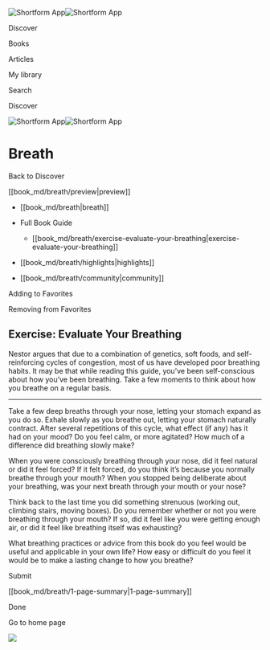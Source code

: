 ![Shortform App](/img/logo.36a2399e.svg)![Shortform App](/img/logo-dark.70c1b072.svg)

Discover

Books

Articles

My library

Search

Discover

![Shortform App](/img/logo.36a2399e.svg)![Shortform App](/img/logo-dark.70c1b072.svg)

# Breath

Back to Discover

[[book_md/breath/preview|preview]]

  * [[book_md/breath|breath]]
  * Full Book Guide

    * [[book_md/breath/exercise-evaluate-your-breathing|exercise-evaluate-your-breathing]]
  * [[book_md/breath/highlights|highlights]]
  * [[book_md/breath/community|community]]



Adding to Favorites 

Removing from Favorites 

## Exercise: Evaluate Your Breathing

Nestor argues that due to a combination of genetics, soft foods, and self-reinforcing cycles of congestion, most of us have developed poor breathing habits. It may be that while reading this guide, you’ve been self-conscious about how you’ve been breathing. Take a few moments to think about how you breathe on a regular basis.

* * *

Take a few deep breaths through your nose, letting your stomach expand as you do so. Exhale slowly as you breathe out, letting your stomach naturally contract. After several repetitions of this cycle, what effect (if any) has it had on your mood? Do you feel calm, or more agitated? How much of a difference did breathing slowly make?

When you were consciously breathing through your nose, did it feel natural or did it feel forced? If it felt forced, do you think it’s because you normally breathe through your mouth? When you stopped being deliberate about your breathing, was your next breath through your mouth or your nose?

Think back to the last time you did something strenuous (working out, climbing stairs, moving boxes). Do you remember whether or not you were breathing through your mouth? If so, did it feel like you were getting enough air, or did it feel like breathing itself was exhausting?

What breathing practices or advice from this book do you feel would be useful and applicable in your own life? How easy or difficult do you feel it would be to make a lasting change to how you breathe?

Submit 

[[book_md/breath/1-page-summary|1-page-summary]]

Done

Go to home page 

![](https://bat.bing.com/action/0?ti=56018282&Ver=2&mid=f98365e8-2f69-4b5c-b6f1-886267052ebe&sid=49fff5b0636c11eeb9c611038afc8668&vid=4a005010636c11ee80c703d4c4a7acd5&vids=0&msclkid=N&pi=0&lg=en-US&sw=800&sh=600&sc=24&nwd=1&tl=Shortform%20%7C%20Book&p=https%3A%2F%2Fwww.shortform.com%2Fapp%2Fbook%2Fbreath%2Fexercise-evaluate-your-breathing&r=&lt=298&evt=pageLoad&sv=1&rn=340255)
